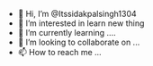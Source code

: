 - 👋 Hi, I’m @Itssidakpalsingh1304
- 👀 I’m interested in learn new thing 
- 🌱 I’m currently learning ....
- 💞️ I’m looking to collaborate on ...
- 📫 How to reach me ...

<!---
Itssidakpalsingh1304/Itssidakpalsingh1304 is a ✨ special ✨ repository because its `README.md` (this file) appears on your GitHub profile.
You can click the Preview link to take a look at your changes.
--->

